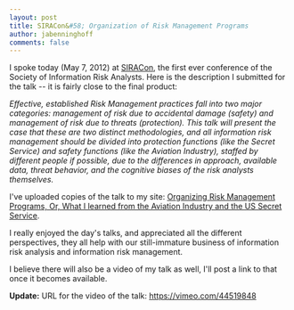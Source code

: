 ```yaml
---
layout: post
title: SIRACon&#58; Organization of Risk Management Programs
author: jabenninghoff
comments: false
---
```

I spoke today (May 7, 2012) at
[SIRACon](https://www.societyinforisk.org/posts/2012/Mar/siracon-2012/),
the first ever conference of the Society of Information Risk Analysts.
Here is the description I submitted for the talk -- it is fairly close
to the final product:

*Effective, established Risk Management practices fall into two major
categories: management of risk due to accidental damage (safety) and
management of risk due to threats (protection). This talk will present
the case that these are two distinct methodologies, and all information
risk management should be divided into protection functions (like the
Secret Service) and safety functions (like the Aviation Industry),
staffed by different people if possible, due to the differences in
approach, available data, threat behavior, and the cognitive biases of
the risk analysts themselves.*

I've uploaded copies of the talk to my site: [Organizing Risk Management
Programs, Or, What I learned from the Aviation Industry and the US
Secret Service](/assets/orm-siracon-20120507.pdf).

I really enjoyed the day's talks, and appreciated all the different
perspectives, they all help with our still-immature business of
information risk analysis and information risk management.

I believe there will also be a video of my talk as well, I'll post a
link to that once it becomes available.

**Update:** URL for the video of the talk: <https://vimeo.com/44519848>
